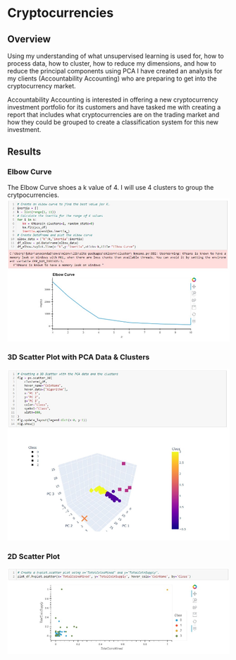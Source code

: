 # Cryptocurrencies

## Overview
Using my understanding of what unsupervised learning is used for, how to process data, how to cluster, how to reduce my dimensions, and how to reduce the principal components using PCA I have created an analysis for my clients (Accountability Accounting) who are preparing to get into the cryptocurrency market.

Accountability Accounting is interested in offering a new cryptocurrency investment portfolio for its customers and have tasked me with creating a report that includes what cryptocurrencies are on the trading market and how they could be grouped to create a classification system for this new investment.

## Results
### Elbow Curve
The Elbow Curve shoes a k value of 4.  I will use 4 clusters to group the crytpocurrencies.
![Elbow](https://github.com/jakarohu/Cryptocurrencies/blob/main/Resources/ElbowCurve.jpg)

### 3D Scatter Plot with PCA Data & Clusters
![3D](https://github.com/jakarohu/Cryptocurrencies/blob/main/Resources/3DScatter.jpg)

### 2D Scatter Plot
![HVPlot](https://github.com/jakarohu/Cryptocurrencies/blob/main/Resources/HVPlotScatter.jpg)
